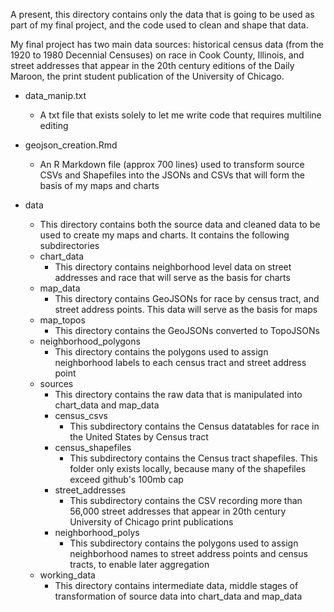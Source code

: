 A present, this directory contains only the data that is going to be used as part of my final project, and the code used to clean and shape that data.

My final project has two main data sources: historical census data (from the 1920 to 1980 Decennial Censuses) on race in Cook County, Illinois, and street addresses that appear in the 20th century editions of the Daily Maroon, the print student publication of the University of Chicago.

- data_manip.txt
  - A txt file that exists solely to let me write code that requires multiline editing

- geojson_creation.Rmd
  - An R Markdown file (approx 700 lines) used to transform source CSVs and Shapefiles into the JSONs and CSVs that will form the basis of my maps and charts

- data
  - This directory contains both the source data and cleaned data to be used to create my maps and charts. It contains the following subdirectories
  - chart_data
    - This directory contains neighborhood level data on street addresses and race that will serve as the basis for charts
  - map_data
    - This directory contains GeoJSONs for race by census tract, and street address points. This data will serve as the basis for maps
  - map_topos
    - This directory contains the GeoJSONs converted to TopoJSONs
  - neighborhood_polygons
    - This directory contains the polygons used to assign neighborhood labels to each census tract and street address point
  - sources
    - This directory contains the raw data that is manipulated into chart_data and map_data
    - census_csvs
      - This subdirectory contains the Census datatables for race in the United States by Census tract
    - census_shapefiles
      - This subdirectory contains the Census tract shapefiles. This folder only exists locally, because many of the shapefiles exceed github's 100mb cap
    - street_addresses
      - This subdirectory contains the CSV recording more than 56,000 street addresses that appear in 20th century University of Chicago print publications
    - neighborhood_polys
      - This subdirectory contains the polygons used to assign neighborhood names to street address points and census tracts, to enable later aggregation
  - working_data
    - This directory contains intermediate data, middle stages of transformation of source data into chart_data and map_data

